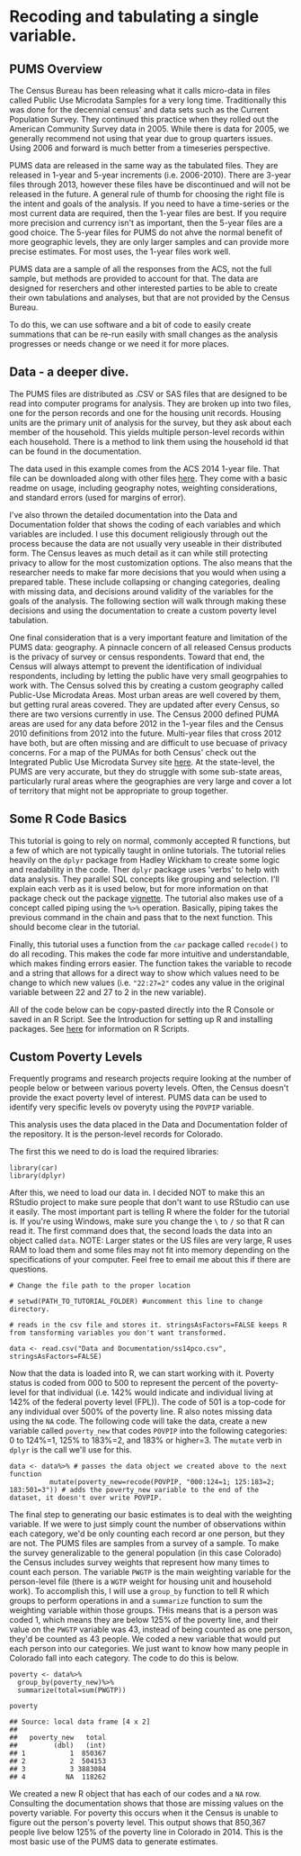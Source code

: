 Recoding and tabulating a single variable.
==========================================

PUMS Overview
-------------

The Census Bureau has been releasing what it calls micro-data in files
called Public Use Microdata Samples for a very long time. Traditionally
this was done for the decennial census' and data sets such as the
Current Population Survey. They continued this practice when they rolled
out the American Community Survey data in 2005. While there is data for
2005, we generally recommend not using that year due to group quarters
issues. Using 2006 and forward is much better from a timeseries
perspective.

PUMS data are released in the same way as the tabulated files. They are
released in 1-year and 5-year increments (i.e. 2006-2010). There are
3-year files through 2013, however these files have be discontinued and
will not be released in the future. A general rule of thumb for choosing
the right file is the intent and goals of the analysis. If you need to
have a time-series or the most current data are required, then the
1-year files are best. If you require more precision and currency isn't
as important, then the 5-year files are a good choice. The 5-year files
for PUMS do not ahve the normal benefit of more geographic levels, they
are only larger samples and can provide more precise estimates. For most
uses, the 1-year files work well.

PUMS data are a sample of all the responses from the ACS, not the full
sample, but methods are provided to account for that. The data are
designed for reserchers and other interested parties to be able to
create their own tabulations and analyses, but that are not provided by
the Census Bureau.

To do this, we can use software and a bit of code to easily create
summations that can be re-run easily with small changes as the analysis
progresses or needs change or we need it for more places.

Data - a deeper dive.
---------------------

The PUMS files are distributed as .CSV or SAS files that are designed to
be read into computer programs for analysis. They are broken up into two
files, one for the person records and one for the housing unit records.
Housing units are the primary unit of analysis for the survey, but they
ask about each member of the household. This yields multiple
person-level records within each household. There is a method to link
them using the household id that can be found in the documentation.

The data used in this example comes from the ACS 2014 1-year file. That
file can be downloaded along with other files
[here](https://www.census.gov/programs-surveys/acs/data/pums.html). They
come with a basic readme on usage, including geography notes, weighting
considerations, and standard errors (used for margins of error).

I've also thrown the detailed documentation into the Data and
Documentation folder that shows the coding of each variables and which
variables are included. I use this document religiously through out the
process because the data are not usually very useable in their
distributed form. The Census leaves as much detail as it can while still
protecting privacy to allow for the most customization options. The also
means that the researcher needs to make far more decisions that you
would when using a prepared table. These include collapsing or changing
categories, dealing with missing data, and decisions around validity of
the variables for the goals of the analysis. The following section will
walk through making these decisions and using the documentation to
create a custom poverty level tabulation.

One final consideration that is a very important feature and limitation
of the PUMS data: geography. A pinnacle concern of all released Census
products is the privacy of survey or census respondents. Toward that
end, the Census will always attempt to prevent the identification of
individual respondents, including by letting the public have very small
geogrpahies to work with. The Census solved this by creating a custom
geography called Public-Use Microdata Areas. Most urban areas are well
covered by them, but getting rural areas covered. They are updated after
every Census, so there are two versions currently in use. The Census
2000 defined PUMA areas are used for any data before 2012 in the 1-year
files and the Census 2010 definitions from 2012 into the future.
Multi-year files that cross 2012 have both, but are often missing and
are difficult to use becuase of privacy concerns. For a map of the PUMAs
for both Census' check out the Integrated Public Use Microdata Survey
site [here](https://usa.ipums.org/usa/volii/pumas10.shtml). At the
state-level, the PUMS are very accurate, but they do struggle with some
sub-state areas, particularly rural areas where the geographies are very
large and cover a lot of territory that might not be appropriate to
group together.

Some R Code Basics
------------------

This tutorial is going to rely on normal, commonly accepted R functions,
but a few of which are not typically taught in online tutorials. The
tutorial relies heavily on the `dplyr` package from Hadley Wickham to
create some logic and readability in the code. Ther `dplyr` package uses
'verbs' to help with data analysis. They parallel SQL concepts like
grouping and selection. I'll explain each verb as it is used below, but
for more information on that package check out the package
[vignette](https://cran.rstudio.com/web/packages/dplyr/vignettes/introduction.html).
The tutorial also makes use of a concept called piping using the `%>%`
operation. Basically, piping takes the previous command in the chain and
pass that to the next function. This should become clear in the
tutorial.

Finally, this tutorial uses a function from the `car` package called
`recode()` to do all recoding. This makes the code far more intuitive
and understandable, which makes finding errors easier. The function
takes the variable to recode and a string that allows for a direct way
to show which values need to be change to which new values (i.e.
`"22:27=2"` codes any value in the original variable between 22 and 27
to 2 in the new variable).

All of the code below can be copy-pasted directly into the R Console or
saved in an R Script. See the Introduction for setting up R and
installing packages. See
[here](https://cran.r-project.org/doc/contrib/Lemon-kickstart/kr_scrpt.html)
for information on R Scripts.

Custom Poverty Levels
---------------------

Frequently programs and research projects require looking at the number
of people below or between various poverty levels. Often, the Census
doesn't provide the exact poverty level of interest. PUMS data can be
used to identify very specific levels ov poveryty using the `POVPIP`
variable.

This analysis uses the data placed in the Data and Documentation folder
of the repository. It is the person-level records for Colorado.

The first this we need to do is load the required libraries:

    library(car)
    library(dplyr)

After this, we need to load our data in. I decided NOT to make this an
RStudio project to make sure people that don't want to use RStudio can
use it easily. The most important part is telling R where the folder for
the tutorial is. If you're using Windows, make sure you change the `\`
to `/` so that R can read it. The first command does that, the second
loads the data into an object called `data`. NOTE: Larger states or the
US files are very large, R uses RAM to load them and some files may not
fit into memory depending on the specifications of your computer. Feel
free to email me about this if there are questions.

    # Change the file path to the proper location

    # setwd(PATH_TO_TUTORIAL_FOLDER) #uncomment this line to change directory.

    # reads in the csv file and stores it. stringsAsFactors=FALSE keeps R from tansforming variables you don't want transformed.

    data <- read.csv("Data and Documentation/ss14pco.csv", stringsAsFactors=FALSE) 

Now that the data is loaded into R, we can start working with it.
Poverty status is coded from 000 to 500 to represent the percent of the
poverty-level for that individual (i.e. 142% would indicate and
individual living at 142% of the federal poverty level (FPL)). The code
of 501 is a top-code for any individual over 500% of the poverty line. R
also notes missing data using the `NA` code. The following code will
take the data, create a new variable called `poverty_new` that codes
`POVPIP` into the following categories: 0 to 124%=1, 125% to 183%=2, and
183% or higher=3. The `mutate` verb in `dplyr` is the call we'll use for
this.

    data <- data%>% # passes the data object we created above to the next function
              mutate(poverty_new=recode(POVPIP, "000:124=1; 125:183=2; 183:501=3")) # adds the poverty_new variable to the end of the dataset, it doesn't over write POVPIP.

The final step to generating our basic estimates is to deal with the
weighting variable. If we were to just simply count the number of
observations within each category, we'd be only counting each record ar
one person, but they are not. The PUMS files are samples from a survey
of a sample. To make the survey generalizable to the general population
(in this case Colorado) the Census includes survey weights that
represent how many times to count each person. The variable `PWGTP` is
the main weighting variable for the person-level file (there is a `WGTP`
weight for housing unit and household work). To accomplish this, I will
use a `group_by` function to tell R which groups to perform operations
in and a `summarize` function to sum the weighting variable within those
groups. THis means that is a person was coded 1, which means they are
below 125% of the poverty line, and their value on the `PWGTP` variable
was 43, instead of being counted as one person, they'd be counted as 43
people. We coded a new variable that would put each person into our
categories. We just want to know how many people in Colorado fall into
each category. The code to do this is below.

    poverty <- data%>%
      group_by(poverty_new)%>%
      summarize(total=sum(PWGTP))

    poverty

    ## Source: local data frame [4 x 2]
    ## 
    ##   poverty_new   total
    ##         (dbl)   (int)
    ## 1           1  850367
    ## 2           2  504153
    ## 3           3 3883084
    ## 4          NA  118262

We created a new R object that has each of our codes and a `NA` row.
Consulting the documentation shows that those are missing values on the
poverty variable. For poverty this occurs when it the Census is unable
to figure out the person's poverty level. This output shows that 850,367
people live below 125% of the poverty line in Colorado in 2014. This is
the most basic use of the PUMS data to generate estimates.
